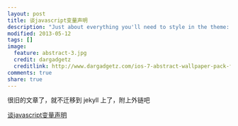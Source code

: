 ```yaml
---
layout: post
title: 谈javascript变量声明
description: "Just about everything you'll need to style in the theme: headings, paragraphs, blockquotes, tables, code blocks, and more."
modified: 2013-05-12
tags: []
image:
  feature: abstract-3.jpg
  credit: dargadgetz
  creditlink: http://www.dargadgetz.com/ios-7-abstract-wallpaper-pack-for-iphone-5-and-ipod-touch-retina/
comments: true
share: true
---
```


很旧的文章了，就不迁移到 jekyll 上了，附上外链吧

[谈javascript变量声明](https://www.cnblogs.com/hh54188/archive/2013/05/12/3074358.html)